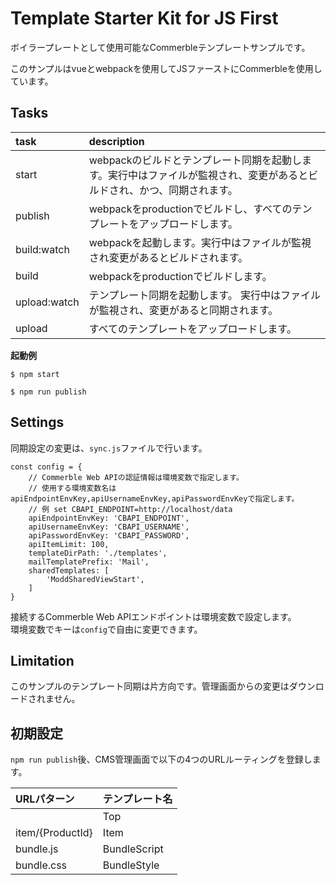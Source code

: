 # Template Starter Kit for JS First

ボイラープレートとして使用可能なCommerbleテンプレートサンプルです。

このサンプルはvueとwebpackを使用してJSファーストにCommerbleを使用しています。

## Tasks

|     task     |                                                       description                                                       |
| :----------- | :---------------------------------------------------------------------------------------------------------------------- |
| start        | webpackのビルドとテンプレート同期を起動します。実行中はファイルが監視され、変更があるとビルドされ、かつ、同期されます。 |
| publish      | webpackをproductionでビルドし、すべてのテンプレートをアップロードします。                                               |
| build:watch  | webpackを起動します。実行中はファイルが監視され変更があるとビルドされます。                                             |
| build        | webpackをproductionでビルドします。                                                                                     |
| upload:watch | テンプレート同期を起動します。 実行中はファイルが監視され、変更があると同期されます。                                   |
| upload       | すべてのテンプレートをアップロードします。                                                                              |

**起動例**

```
$ npm start
```

```
$ npm run publish
```

## Settings

同期設定の変更は、`sync.js`ファイルで行います。

```
const config = {
    // Commerble Web APIの認証情報は環境変数で指定します。
    // 使用する環境変数名は apiEndpointEnvKey,apiUsernameEnvKey,apiPasswordEnvKeyで指定します。
    // 例 set CBAPI_ENDPOINT=http://localhost/data
    apiEndpointEnvKey: 'CBAPI_ENDPOINT',
    apiUsernameEnvKey: 'CBAPI_USERNAME',
    apiPasswordEnvKey: 'CBAPI_PASSWORD',
    apiItemLimit: 100,
    templateDirPath: './templates',
    mailTemplatePrefix: 'Mail',
    sharedTemplates: [
        'ModdSharedViewStart',
    ]
}
```

接続するCommerble Web APIエンドポイントは環境変数で設定します。  
環境変数でキーは`config`で自由に変更できます。

## Limitation

このサンプルのテンプレート同期は片方向です。管理画面からの変更はダウンロードされません。

## 初期設定

`npm run publish`後、CMS管理画面で以下の4つのURLルーティングを登録します。

| URLパターン       | テンプレート名 |
|:-----------------|:--------------|
|                  | Top           |
| item/{ProductId} | Item          |
| bundle.js        | BundleScript  |
| bundle.css       | BundleStyle   |
